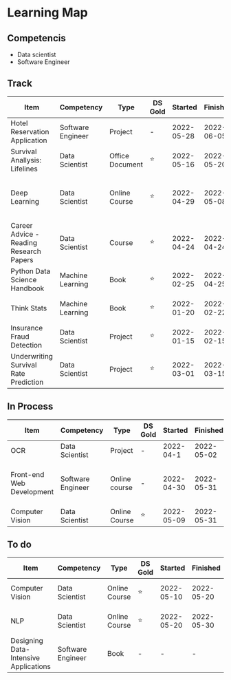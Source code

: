 # Learning Map

## Competencis
* Data scientist
* Software Engineer

## Track
|Item|Competency|Type|DS Gold|Started|Finished|Status|Notes|Links|
|-|-|-|-|-|-|-|-|-|
|Hotel Reservation Application|Software Engineer|Project|-|2022-05-28|2022-06-05|Done|-|-|
|Survival Anallysis: Lifelines|Data Scientist|Office Document|:star:|2022-05-16|2022-05-20|Done|KM Modle, COX PH Model|https://lifelines.readthedocs.io/en/latest/Survival%20Regression.html|
|Deep Learning|Data Scientist|Online Course|:star:|2022-04-29|2022-05-08|Done|ANN,Forward/Backward Propagation, Activation Function, Optimizor,TensorFlow, Pytorch|https://learn.ineuron.ai/course/Full-Stack-Data-Science/61b9f70370ffc3634c646fb3|
|Career Advice - Reading Research Papers|Data Scientist|Course|:star:|2022-04-24|2022-04-24|Done|Excellent advice on career for NG and the most efficient way to read paper|https://www.youtube.com/watch?v=733m6qBH-jI&ab_channel=StanfordOnline|
|Python Data Science Handbook|Machine Learning|Book|:star:|2022-02-25|2022-04-25|Done|-|-|
|Think Stats|Machine Learning|Book|:star:|2022-01-20|2022-02-22|Done|Excellent book for EDA and Survival Analysis Part is Helpful|-|
|Insurance Fraud Detection|Data Scientist|Project|:star:|2022-01-15|2022-02-15|Done|Docker; Flask; Deployment; K-means; SVM; Random Forest;|-|
|Underwriting Survival Rate Prediction|Data Scientist|Project|:star:|2022-03-01|2022-03-15|Done|KM-Model; COX Model; R;|-|


## In Process

|Item|Competency|Type|DS Gold|Started|Finished|Status|Notes|Links|
|-|-|-|-|-|-|-|-|-|
|OCR|Data Scientist|Project|-|2022-04-1|2022-05-02|In process|Docker; Flask; Python; VGG16;|-|
|Front-end Web Development|Software Engineer|Online course|-|2022-04-30|2022-05-31|In process|HTML,CSS, JavaScript,Reat, Tailwind, Reat Query, github, CI and CD|-|https://www.youtube.com/watch?v=ZxKM3DCV2kE&list=WL&index=1&ab_channel=codedamn|
|Computer Vision|Data Scientist|Online Course|:star:|2022-05-09|2022-05-31|In Process||-|


## To do

|Item|Competency|Type|DS Gold|Started|Finished|Status|Notes|Links|
|-|-|-|-|-|-|-|-|-|
|Computer Vision|Data Scientist|Online Course|:star:|2022-05-10|2022-05-20|In Process||https://learn.ineuron.ai/course/Full-Stack-Data-Science/61b9f70370ffc3634c646fb3|
|NLP|Data Scientist|Online Course|:star:|2022-05-20|2022-05-30|In Process||https://learn.ineuron.ai/course/Full-Stack-Data-Science/61b9f70370ffc3634c646fb3|
|Designing Data-Intensive Applications|Software Engineer|Book|-|-|-|-|-|-|

